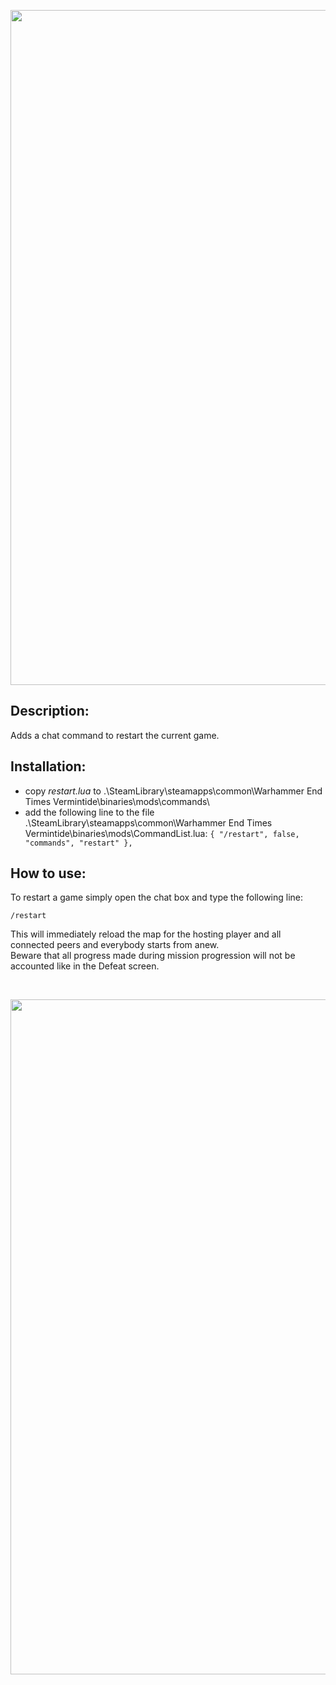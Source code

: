 <p align="center">
  <img src="../../../assets/banner-top.png" width="1080">
</p>

## Description:
Adds a chat command to restart the current game.

## Installation:
- copy *restart.lua* to .\SteamLibrary\steamapps\common\Warhammer End Times Vermintide\binaries\mods\commands\
- add the following line to the file .\SteamLibrary\steamapps\common\Warhammer End Times Vermintide\binaries\mods\CommandList.lua: 
`{ "/restart", false, "commands", "restart" },`

## How to use:  
To restart a game simply open the chat box and type the following line:
```
/restart
```  
This will immediately reload the map for the hosting player and all connected peers and everybody starts from anew.  
Beware that all progress made during mission progression will not be accounted like in the Defeat screen.

<br/>

<p align="center">
  <img src="../../../assets/banner-buttom.png" width="1080">
</p>
